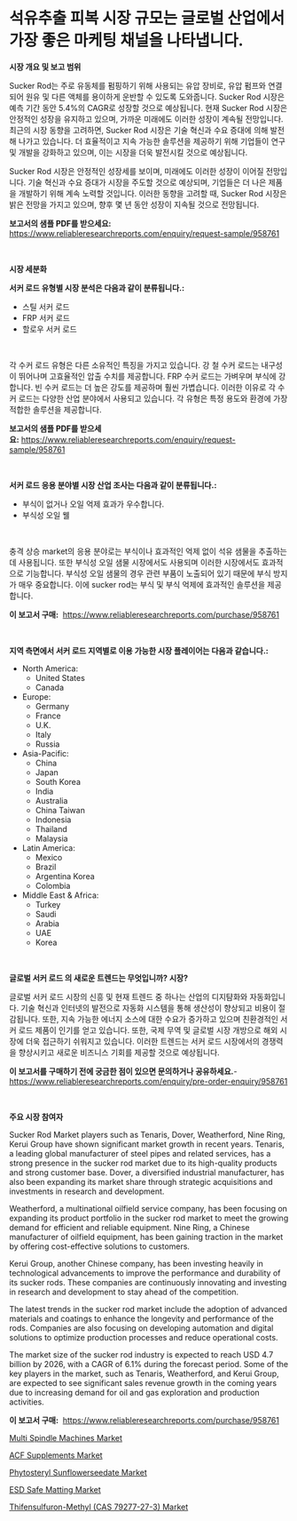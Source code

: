 <p><h1>석유추출 피복 시장 규모는 글로벌 산업에서 가장 좋은 마케팅 채널을 나타냅니다.</h1></p><p><strong>시장 개요 및 보고 범위</strong></p>
<p><p>Sucker Rod는 주로 유동체를 펌핑하기 위해 사용되는 유압 장비로, 유압 펌프와 연결되어 원유 및 다른 액체를 용이하게 운반할 수 있도록 도와줍니다. Sucker Rod 시장은 예측 기간 동안 5.4%의 CAGR로 성장할 것으로 예상됩니다. 현재 Sucker Rod 시장은 안정적인 성장을 유지하고 있으며, 가까운 미래에도 이러한 성장이 계속될 전망입니다. 최근의 시장 동향을 고려하면, Sucker Rod 시장은 기술 혁신과 수요 증대에 의해 발전해 나가고 있습니다. 더 효율적이고 지속 가능한 솔루션을 제공하기 위해 기업들이 연구 및 개발을 강화하고 있으며, 이는 시장을 더욱 발전시킬 것으로 예상됩니다.</p><p>Sucker Rod 시장은 안정적인 성장세를 보이며, 미래에도 이러한 성장이 이어질 전망입니다. 기술 혁신과 수요 증대가 시장을 주도할 것으로 예상되며, 기업들은 더 나은 제품을 개발하기 위해 계속 노력할 것입니다. 이러한 동향을 고려할 때, Sucker Rod 시장은 밝은 전망을 가지고 있으며, 향후 몇 년 동안 성장이 지속될 것으로 전망됩니다.</p></p>
<p><strong>보고서의 샘플 PDF를 받으세요:</strong> <a href="https://www.reliableresearchreports.com/enquiry/request-sample/958761">https://www.reliableresearchreports.com/enquiry/request-sample/958761</a></p>
<p>&nbsp;</p>
<p><strong>시장 세분화</strong></p>
<p><strong>서커 로드 유형별 시장 분석은 다음과 같이 분류됩니다.:</strong></p>
<p><ul><li>스틸 서커 로드</li><li>FRP 서커 로드</li><li>할로우 서커 로드</li></ul></p>
<p>&nbsp;</p>
<p><p>각 수커 로드 유형은 다른 소유적인 특징을 가지고 있습니다. 강 철 수커 로드는 내구성이 뛰어나며 고효율적인 압출 수치를 제공합니다. FRP 수커 로드는 가벼우며 부식에 강합니다. 빈 수커 로드는 더 높은 강도를 제공하며 훨씬 가볍습니다. 이러한 이유로 각 수커 로드는 다양한 산업 분야에서 사용되고 있습니다. 각 유형은 특정 용도와 환경에 가장 적합한 솔루션을 제공합니다.</p></p>
<p><strong>보고서의 샘플 PDF를 받으세요:</strong>&nbsp;<a href="https://www.reliableresearchreports.com/enquiry/request-sample/958761">https://www.reliableresearchreports.com/enquiry/request-sample/958761</a></p>
<p>&nbsp;</p>
<p><strong> 서커 로드 응용 분야별 시장 산업 조사는 다음과 같이 분류됩니다.:</strong></p>
<p><ul><li>부식이 없거나 오일 억제 효과가 우수합니다.</li><li>부식성 오일 웰</li></ul></p>
<p>&nbsp;</p>
<p><p>충격 상승 market의 응용 분야로는 부식이나 효과적인 억제 없이 석유 샘물을 추출하는 데 사용됩니다. 또한 부식성 오일 샘물 시장에서도 사용되며 이러한 시장에서도 효과적으로 기능합니다. 부식성 오일 샘물의 경우 관련 부품이 노출되어 있기 때문에 부식 방지가 매우 중요합니다. 이에 sucker rod는 부식 및 부식 억제에 효과적인 솔루션을 제공합니다.</p></p>
<p><strong>이 보고서 구매:</strong>&nbsp; <a href="https://www.reliableresearchreports.com/purchase/958761">https://www.reliableresearchreports.com/purchase/958761</a></p>
<p>&nbsp;</p>
<p><strong>지역 측면에서 서커 로드 지역별로 이용 가능한 시장 플레이어는 다음과 같습니다.:</strong></p>
<p><ul>
    <li>
        North America:
        <ul>
            <li>United States</li>
            <li>Canada</li>
        </ul>
    </li>
    <li>
        Europe:
        <ul>
            <li>Germany</li>
            <li>France</li>
            <li>U.K.</li>
            <li>Italy</li>
            <li>Russia</li>
        </ul>
    </li>
    <li>
        Asia-Pacific:
        <ul>
            <li>China</li>
            <li>Japan</li>
            <li>South Korea</li>
            <li>India</li>
            <li>Australia</li>
            <li>China Taiwan</li>
            <li>Indonesia</li>
            <li>Thailand</li>
            <li>Malaysia</li>
        </ul>
    </li>
    <li>
        Latin America:
        <ul>
            <li>Mexico</li>
            <li>Brazil</li>
            <li>Argentina Korea</li>
            <li>Colombia</li>
        </ul>
    </li>
    <li>
        Middle East & Africa:
        <ul>
            <li>Turkey</li>
            <li>Saudi</li>
            <li>Arabia</li>
            <li>UAE</li>
            <li>Korea</li>
        </ul>
    </li>
    </ul></p>
<p>&nbsp;</p>
<p><strong>글로벌 서커 로드 의 새로운 트렌드는 무엇입니까? 시장?</strong></p>
<p><p>글로벌 서커 로드 시장의 신흥 및 현재 트렌드 중 하나는 산업의 디지턈화와 자동화입니다. 기술 혁신과 인터넷의 발전으로 자동화 시스템을 통해 생산성이 향상되고 비용이 절감됩니다. 또한, 지속 가능한 에너지 소스에 대한 수요가 증가하고 있으며 친환경적인 서커 로드 제품이 인기를 얻고 있습니다. 또한, 국제 무역 및 글로벌 시장 개방으로 해외 시장에 더욱 접근하기 쉬워지고 있습니다. 이러한 트렌드는 서커 로드 시장에서의 경쟁력을 향상시키고 새로운 비즈니스 기회를 제공할 것으로 예상됩니다.</p></p>
<p><strong>이 보고서를 구매하기 전에 궁금한 점이 있으면 문의하거나 공유하세요.</strong>- <a href="https://www.reliableresearchreports.com/enquiry/pre-order-enquiry/958761">https://www.reliableresearchreports.com/enquiry/pre-order-enquiry/958761</a></p>
<p>&nbsp;</p>
<p><strong>주요 시장 참여자</strong></p>
<p><p>Sucker Rod Market players such as Tenaris, Dover, Weatherford, Nine Ring, Kerui Group have shown significant market growth in recent years. Tenaris, a leading global manufacturer of steel pipes and related services, has a strong presence in the sucker rod market due to its high-quality products and strong customer base. Dover, a diversified industrial manufacturer, has also been expanding its market share through strategic acquisitions and investments in research and development.</p><p>Weatherford, a multinational oilfield service company, has been focusing on expanding its product portfolio in the sucker rod market to meet the growing demand for efficient and reliable equipment. Nine Ring, a Chinese manufacturer of oilfield equipment, has been gaining traction in the market by offering cost-effective solutions to customers.</p><p>Kerui Group, another Chinese company, has been investing heavily in technological advancements to improve the performance and durability of its sucker rods. These companies are continuously innovating and investing in research and development to stay ahead of the competition.</p><p>The latest trends in the sucker rod market include the adoption of advanced materials and coatings to enhance the longevity and performance of the rods. Companies are also focusing on developing automation and digital solutions to optimize production processes and reduce operational costs.</p><p>The market size of the sucker rod industry is expected to reach USD 4.7 billion by 2026, with a CAGR of 6.1% during the forecast period. Some of the key players in the market, such as Tenaris, Weatherford, and Kerui Group, are expected to see significant sales revenue growth in the coming years due to increasing demand for oil and gas exploration and production activities.</p></p>
<p><strong>이 보고서 구매:</strong>&nbsp;&nbsp;<a href="https://www.reliableresearchreports.com/purchase/958761">https://www.reliableresearchreports.com/purchase/958761</a></p>
<p><p><a href="https://issuu.com/reportprime-2/docs/multi-spindle-machines-market-size-2030.pptx">Multi Spindle Machines Market</a></p><p><a href="https://view.publitas.com/reportprime-1/acf-supplements-market-research-report-forecasted-for-period-from-2024-2031-by-market-type-market-application-and-region/">ACF Supplements Market</a></p><p><a href="https://github.com/irfadac/Market-Research-Report-List-2/blob/main/phytosteryl-sunflowerseedate-market.md">Phytosteryl Sunflowerseedate Market</a></p><p><a href="https://view.publitas.com/reportprime-1/esd-safe-matting-market-research-report-reveals-the-latest-trends-and-opportunities-of-this-market-for-period-from-2024-2031/">ESD Safe Matting Market</a></p><p><a href="https://pretty-mail-caf.notion.site/Decoding-the-Thifensulfuron-Methyl-CAS-79277-27-3-Market-A-Deep-Dive-into-the-Latest-Market-Trend-9d5ea8d12d1843efafc86a3b42d034b2">Thifensulfuron-Methyl (CAS 79277-27-3) Market</a></p></p>
